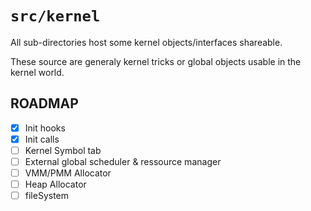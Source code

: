 `src/kernel`
=============

All sub-directories host some kernel objects/interfaces shareable.

These source are generaly kernel tricks or global objects usable in the kernel world.

## ROADMAP

- [X] Init hooks
- [X] Init calls
- [ ] Kernel Symbol tab
- [ ] External global scheduler & ressource manager
- [ ] VMM/PMM Allocator
- [ ] Heap Allocator
- [ ] fileSystem